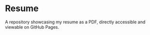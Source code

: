 # Resume
A repository showcasing my resume as a PDF, directly accessible and viewable on GitHub Pages.
